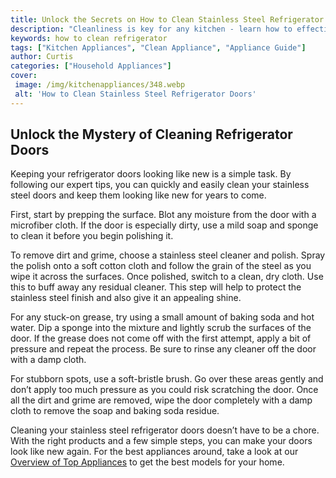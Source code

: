 ```yaml
---
title: Unlock the Secrets on How to Clean Stainless Steel Refrigerator Doors
description: "Cleanliness is key for any kitchen - learn how to effectively deep clean and maintain your stainless steel refrigerator doors to keep your kitchen looking its best Discover tips from the experts and learn the steps you need to take for sparkling results"
keywords: how to clean refrigerator
tags: ["Kitchen Appliances", "Clean Appliance", "Appliance Guide"]
author: Curtis
categories: ["Household Appliances"]
cover: 
 image: /img/kitchenappliances/348.webp
 alt: 'How to Clean Stainless Steel Refrigerator Doors'
---
```

## Unlock the Mystery of Cleaning Refrigerator Doors
Keeping your refrigerator doors looking like new is a simple task. By following our expert tips, you can quickly and easily clean your stainless steel doors and keep them looking like new for years to come.

First, start by prepping the surface. Blot any moisture from the door with a microfiber cloth. If the door is especially dirty, use a mild soap and sponge to clean it before you begin polishing it. 

To remove dirt and grime, choose a stainless steel cleaner and polish. Spray the polish onto a soft cotton cloth and follow the grain of the steel as you wipe it across the surfaces. Once polished, switch to a clean, dry cloth. Use this to buff away any residual cleaner. This step will help to protect the stainless steel finish and also give it an appealing shine.

For any stuck-on grease, try using a small amount of baking soda and hot water. Dip a sponge into the mixture and lightly scrub the surfaces of the door. If the grease does not come off with the first attempt, apply a bit of pressure and repeat the process. Be sure to rinse any cleaner off the door with a damp cloth. 

For stubborn spots, use a soft-bristle brush. Go over these areas gently and don’t apply too much pressure as you could risk scratching the door. Once all the dirt and grime are removed, wipe the door completely with a damp cloth to remove the soap and baking soda residue. 

Cleaning your stainless steel refrigerator doors doesn’t have to be a chore. With the right products and a few simple steps, you can make your doors look like new again. For the best appliances around, take a look at our [Overview of Top Appliances](./pages/appliance-overview) to get the best models for your home.
